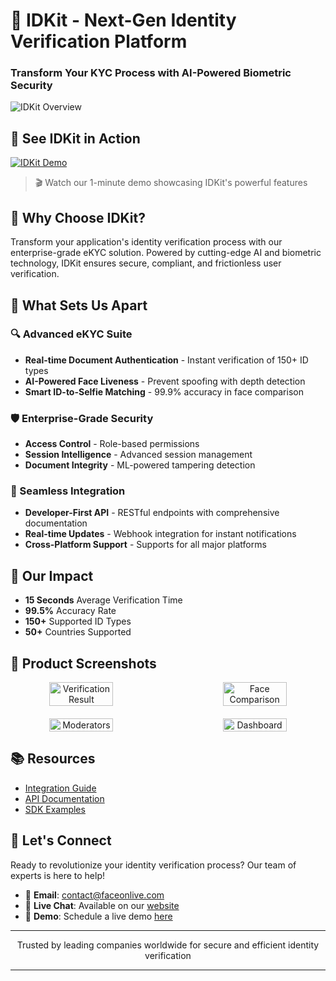 # 🔐 IDKit - Next-Gen Identity Verification Platform
### Transform Your KYC Process with AI-Powered Biometric Security

![IDKit Overview](/public/doc/screenshot_1.png)

## 🎥 See IDKit in Action

[![IDKit Demo](https://img.youtube.com/vi/4po8rVoGVFo/maxresdefault.jpg)](https://www.youtube.com/watch?v=4po8rVoGVFo)

> 🎬 Watch our 1-minute demo showcasing IDKit's powerful features

## 🌟 Why Choose IDKit?

Transform your application's identity verification process with our enterprise-grade eKYC solution. Powered by cutting-edge AI and biometric technology, IDKit ensures secure, compliant, and frictionless user verification.

## 🚀 What Sets Us Apart

### 🔍 Advanced eKYC Suite
- **Real-time Document Authentication** - Instant verification of 150+ ID types
- **AI-Powered Face Liveness** - Prevent spoofing with depth detection
- **Smart ID-to-Selfie Matching** - 99.9% accuracy in face comparison

### 🛡️ Enterprise-Grade Security
- **Access Control** - Role-based permissions
- **Session Intelligence** - Advanced session management
- **Document Integrity** - ML-powered tampering detection

### 🔌 Seamless Integration
- **Developer-First API** - RESTful endpoints with comprehensive documentation
- **Real-time Updates** - Webhook integration for instant notifications
- **Cross-Platform Support** - Supports for all major platforms

## 💫 Our Impact
- **15 Seconds** Average Verification Time
- **99.5%** Accuracy Rate
- **150+** Supported ID Types
- **50+** Countries Supported

## 📸 Product Screenshots

<div align="center">
  <div style="display: flex; justify-content: space-between; margin-bottom: 20px;">
    <img src="/public/doc/screenshot_2.png" alt="Verification Result" width="45%"/>
    <img src="/public/doc/screenshot_3.png" alt="Face Comparison" width="45%"/>
  </div>
  
  <div style="display: flex; justify-content: space-between;">
    <img src="/public/doc/screenshot_4.png" alt="Moderators" width="45%"/>
    <img src="/public/doc/screenshot_6.png" alt="Dashboard" width="45%"/>
  </div>
</div>

## 📚 Resources
- [Integration Guide](https://docs.faceonlive.com/)
- [API Documentation](https://docs.faceonlive.com/)
- [SDK Examples](https://docs.faceonlive.com/)

## 🤝 Let's Connect

Ready to revolutionize your identity verification process? Our team of experts is here to help!

- 📧 **Email**: contact@faceonlive.com
- 💬 **Live Chat**: Available on our [website](https://faceonlive.com)
- 📱 **Demo**: Schedule a live demo [here](https://faceonlive.com)

---

<p align="center">
Trusted by leading companies worldwide for secure and efficient identity verification
</p>

---